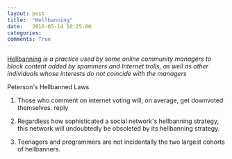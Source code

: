 ```yaml
---
layout: post
title:  "Hellbanning"
date:   2016-05-14 10:25:00
categories:
comments: True
---
```



[Hellbanning](https://en.wikipedia.org/wiki/Stealth_banning) *is a practice used by some online community managers to block content added by spammers and Internet trolls, as well as other individuals whose interests do not coincide with the managers*

Peterson's Hellbanned Laws

1. Those who comment on internet voting will, on average, get downvoted themselves.
reply

2. Regardless how sophisticated a social network's hellbanning strategy, this network will undoubtedly be obsoleted by its hellbanning strategy.

3. Teenagers and programmers are not incidentally the two largest cohorts of hellbanners.


